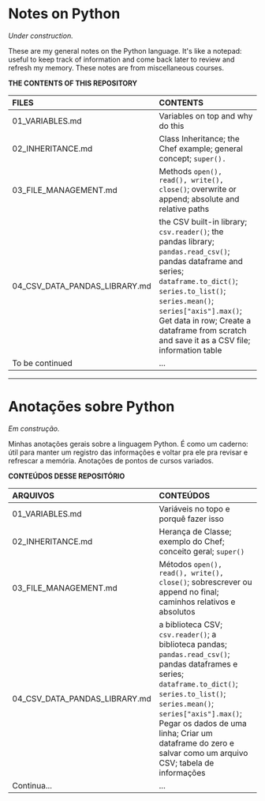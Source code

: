 # Notes on Python

*Under construction.*

These are my general notes on the Python language. It's like a notepad: useful to keep track of information and come back later to review and refresh my memory. These notes are from miscellaneous courses.

**THE CONTENTS OF THIS REPOSITORY**

FILES | CONTENTS
:----- | :---------
01_VARIABLES.md | Variables on top and why do this
02_INHERITANCE.md | Class Inheritance; the Chef example; general concept; ```super().```
03_FILE_MANAGEMENT.md | Methods ```open(), read(), write(), close()```; overwrite or append; absolute and relative paths
04_CSV_DATA_PANDAS_LIBRARY.md | the CSV built-in library; ```csv.reader()```; the pandas library; ```pandas.read_csv()```; pandas dataframe and series; ```dataframe.to_dict()```; ```series.to_list()```; ```series.mean()```; ```series["axis"].max()```; Get data in row; Create a dataframe from scratch and save it as a CSV file; information table
To be continued | ...

---

# Anotações sobre Python

*Em construção.*

Minhas anotações gerais sobre a linguagem Python. É como um caderno: útil para manter um registro das informações e voltar pra ele pra revisar e refrescar a memória. Anotações de pontos de cursos variados.

**CONTEÚDOS DESSE REPOSITÓRIO**

ARQUIVOS | CONTEÚDOS
:-------- | :---------
01_VARIABLES.md | Variáveis no topo e porquê fazer isso
02_INHERITANCE.md | Herança de Classe; exemplo do Chef; conceito geral; ```super()```
03_FILE_MANAGEMENT.md | Métodos ```open(), read(), write(), close()```; sobrescrever ou append no final; caminhos relativos e absolutos 
04_CSV_DATA_PANDAS_LIBRARY.md | a biblioteca CSV; ```csv.reader()```; a biblioteca pandas; ```pandas.read_csv()```; pandas dataframes e series; ```dataframe.to_dict()```; ```series.to_list()```; ```series.mean()```; ```series["axis"].max()```; Pegar os dados de uma linha; Criar um dataframe do zero e salvar como um arquivo CSV; tabela de informações
Continua... | ...

